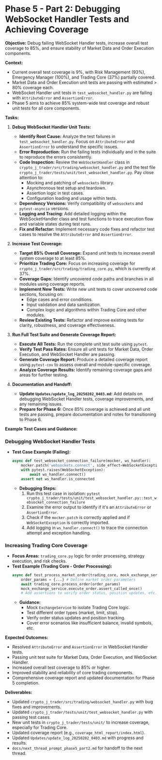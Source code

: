 # Phase 5 - Part 2: Debugging WebSocket Handler Tests and Achieving Coverage

**Objective:** Debug failing WebSocket Handler tests, increase overall test coverage to 85%, and ensure stability of Market Data and Order Execution components.

**Context:**
- Current overall test coverage is 9%, with Risk Management (93%), Emergency Manager (100%), and Trading Core (37%) partially covered.
- Market Data and Order Execution unit tests are passing with estimated > 80% coverage each.
- WebSocket Handler unit tests in `test_websocket_handler.py` are failing with `AttributeError` and `AssertionError`.
- Phase 5 aims to achieve 85% system-wide test coverage and robust unit tests for all core components.

**Tasks:**

1. **Debug WebSocket Handler Unit Tests:**
    - **Identify Root Cause:** Analyze the test failures in `test_websocket_handler.py`. Focus on `AttributeError` and `AssertionError` to understand the specific issues.
    - **Error Reproduction:** Run the failing tests individually and in the suite to reproduce the errors consistently.
    - **Code Inspection:** Review the `WebSocketHandler` class in `crypto_j_trader/src/trading/websocket_handler.py` and the test file `crypto_j_trader/tests/unit/test_websocket_handler.py`. Pay close attention to:
        - Mocking and patching of `websockets` library.
        - Asynchronous test setup and teardown.
        - Assertion logic in test cases.
        - Configuration loading and usage within tests.
    - **Dependency Versions:** Verify compatibility of `websockets` and `pytest-asyncio` versions.
    - **Logging and Tracing:** Add detailed logging within the WebSocketHandler class and test functions to trace execution flow and variable states during test runs.
    - **Fix and Refactor:** Implement necessary code fixes and refactor test cases to resolve the `AttributeError` and `AssertionError`.

2. **Increase Test Coverage:**
    - **Target 85% Overall Coverage:** Expand unit tests to increase overall system coverage to at least 85%.
    - **Prioritize Trading Core:** Focus on increasing coverage for `crypto_j_trader/src/trading/trading_core.py`, which is currently at 37%.
    - **Coverage Gaps:** Identify uncovered code paths and branches in all modules using coverage reports.
    - **Implement New Tests:** Write new unit tests to cover uncovered code sections, focusing on:
        - Edge cases and error conditions.
        - Input validation and data sanitization.
        - Complex logic and algorithms within Trading Core and other modules.
    - **Review Existing Tests:** Refactor and improve existing tests for clarity, robustness, and coverage effectiveness.

3. **Run Full Test Suite and Generate Coverage Report:**
    - **Execute All Tests:** Run the complete unit test suite using `pytest`.
    - **Verify Test Pass Rates:** Ensure all unit tests for Market Data, Order Execution, and WebSocket Handler are passing.
    - **Generate Coverage Report:** Produce a detailed coverage report using `pytest-cov` to assess overall and module-specific coverage.
    - **Analyze Coverage Results:** Identify remaining coverage gaps and areas for further testing.

4. **Documentation and Handoff:**
    - **Update `Updates/update_log_20250202_0403.md`:** Add details on debugging WebSocket Handler tests, coverage improvements, and any remaining issues.
    - **Prepare for Phase 6:** Once 85% coverage is achieved and all unit tests are passing, prepare documentation and notes for transitioning to Phase 6.

**Example Test Cases and Guidance:**

### Debugging WebSocket Handler Tests
- **Test Case Example (Failing):**
  ```python
  async def test_websocket_connection_failure(mocker, ws_handler):
      mocker.patch('websockets.connect', side_effect=WebSocketException("Connection refused"))
      with pytest.raises(WebSocketException):
          await ws_handler.connect()
      assert not ws_handler.is_connected
  ```
  - **Debugging Steps:**
    1. Run this test case in isolation: `pytest crypto_j_trader/tests/unit/test_websocket_handler.py::test_websocket_connection_failure`
    2. Examine the error output to identify if it's an `AttributeError` or `AssertionError`.
    3. Check if the `mocker.patch` is correctly applied and if `WebSocketException` is correctly imported.
    4. Add logging in `ws_handler.connect()` to trace the connection attempt and exception handling.

### Increasing Trading Core Coverage
- **Focus Areas:** `trading_core.py` logic for order processing, strategy execution, and risk checks.
- **Test Example (Trading Core - Order Processing):**
  ```python
  async def test_process_market_order(trading_core, mock_exchange_service):
      order_params = {...} # Define market order parameters
      await trading_core.process_order(order_params)
      mock_exchange_service.execute_order.assert_called_once()
      # Add assertions to verify order status, position updates, etc.
  ```
  - **Guidance:**
    - Mock `ExchangeService` to isolate Trading Core logic.
    - Test different order types (market, limit, stop).
    - Verify order status updates and position tracking.
    - Cover error scenarios like insufficient balance, invalid symbols, etc.

**Expected Outcomes:**
- Resolved `AttributeError` and `AssertionError` in WebSocket Handler tests.
- Passing unit test suite for Market Data, Order Execution, and WebSocket Handler.
- Increased overall test coverage to 85% or higher.
- Improved stability and reliability of core trading components.
- Comprehensive coverage report and updated documentation for Phase 5 completion.

**Deliverables:**
- Updated `crypto_j_trader/src/trading/websocket_handler.py` with bug fixes and improvements.
- Updated `crypto_j_trader/tests/unit/test_websocket_handler.py` with passing test cases.
- New unit tests in `crypto_j_trader/tests/unit/` to increase coverage, especially for Trading Core.
- Updated coverage report (e.g., `coverage_html_report/index.html`).
- Updated `Updates/update_log_20250202_0403.md` with progress and results.
- `docs/next_thread_prompt_phase5_part2.md` for handoff to the next thread.
